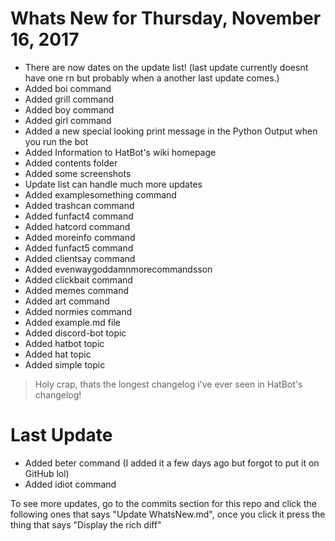 # Whats New for Thursday, November 16, 2017

- There are now dates on the update list! (last update currently doesnt have one rn but probably when a another last update comes.)
- Added boi command
- Added grill command
- Added boy command
- Added girl command
- Added a new special looking print message in the Python Output when you run the bot
- Added Information to HatBot's wiki homepage
- Added contents folder
- Added some screenshots
- Update list can handle much more updates
- Added examplesomething command
- Added trashcan command
- Added funfact4 command
- Added hatcord command
- Added moreinfo command
- Added funfact5 command
- Added clientsay command
- Added evenwaygoddamnmorecommandsson
- Added clickbait command
- Added memes command
- Added art command
- Added normies command
- Added example.md file
- Added discord-bot topic
- Added hatbot topic
- Added hat topic
- Added simple topic

> Holy crap, thats the longest changelog i've ever seen in HatBot's changelog!

# Last Update

- Added beter command (I added it a few days ago but forgot to put it on GitHub lol)
- Added idiot command

To see more updates, go to the commits section for this repo and click the following ones that says "Update WhatsNew.md", once you click it press the thing that says "Display the rich diff"
